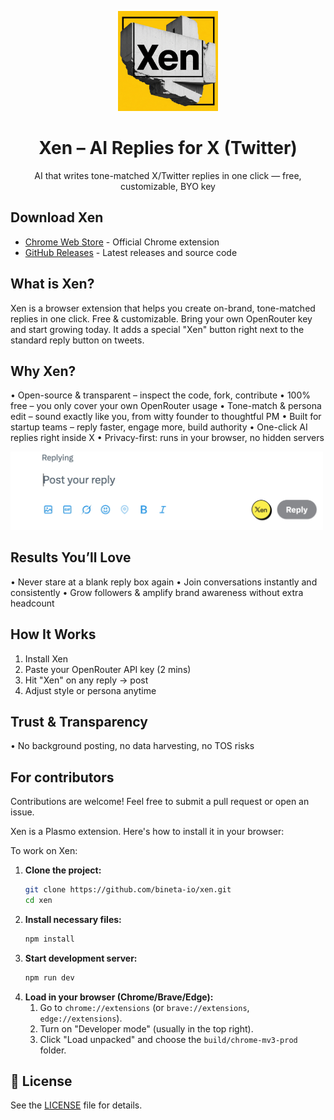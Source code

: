 <p align="center">
  <a href="https://bineta.io">
    <img src="./docs/logo-cut.png" width="160" alt="Xen logo">
  </a>
</p>

<h1 align="center">Xen – AI Replies for X (Twitter)</h1>

<p align="center">
  AI that writes tone-matched X/Twitter replies in one click — free, customizable, BYO key
</p>

## Download Xen

- [Chrome Web Store](https://chrome.google.com/webstore/detail/eijgkablmpomnoghhfelpfiilagdbjkb) - Official Chrome extension
- [GitHub Releases](https://github.com/bineta-io/xen/releases) - Latest releases and source code

## What is Xen?

Xen is a browser extension that helps you create on-brand, tone-matched replies in one click. Free & customizable. Bring your own OpenRouter key and start growing today.
It adds a special "Xen" button right next to the standard reply button on tweets.

## Why Xen?
• Open-source & transparent – inspect the code, fork, contribute
• 100% free – you only cover your own OpenRouter usage
• Tone-match & persona edit – sound exactly like you, from witty founder to thoughtful PM
• Built for startup teams – reply faster, engage more, build authority
• One-click AI replies right inside X
• Privacy-first: runs in your browser, no hidden servers

<img src="docs/screenshot-1.jpg" width="500px" alt="Xen in action">

## Results You’ll Love
• Never stare at a blank reply box again
• Join conversations instantly and consistently
• Grow followers & amplify brand awareness without extra headcount

## How It Works
1. Install Xen
2. Paste your OpenRouter API key (2 mins)
3. Hit "Xen" on any reply → post
4. Adjust style or persona anytime

## Trust & Transparency
• No background posting, no data harvesting, no TOS risks

## For contributors
Contributions are welcome! Feel free to submit a pull request or open an issue.

Xen is a Plasmo extension. Here's how to install it in your browser:

To work on Xen:

1.  **Clone the project:**
    ```bash
    git clone https://github.com/bineta-io/xen.git
    cd xen
    ```
2.  **Install necessary files:**
    ```bash
    npm install
    ```
3.  **Start development server:**
    ```bash
    npm run dev
    ```
4.  **Load in your browser (Chrome/Brave/Edge):**
    1.  Go to `chrome://extensions` (or `brave://extensions`, `edge://extensions`).
    2.  Turn on "Developer mode" (usually in the top right).
    3.  Click "Load unpacked" and choose the `build/chrome-mv3-prod` folder.

## 📄 License

See the [LICENSE](LICENSE) file for details.
